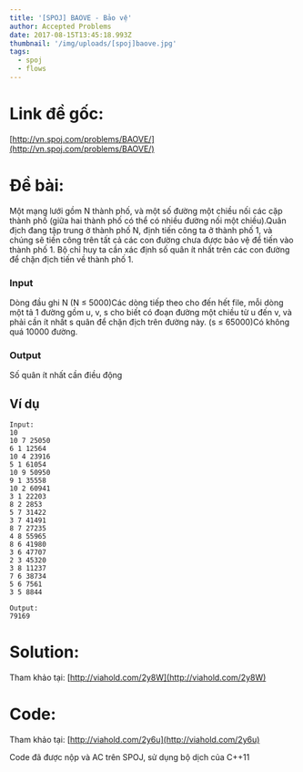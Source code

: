 ```yaml
---
title: '[SPOJ] BAOVE - Bảo vệ'
author: Accepted Problems
date: 2017-08-15T13:45:18.993Z
thumbnail: '/img/uploads/[spoj]baove.jpg'
tags:
  - spoj
  - flows
---
```

# Link đề gốc:

[http://vn.spoj.com/problems/BAOVE/](http://vn.spoj.com/problems/BAOVE/)

# Đề bài:

Một mạng lưới gồm N thành phố, và một số đường một chiều nối các cặp thành phố \(giữa hai thành phố có thể có nhiều đường nối một chiều\).Quân địch đang tập trung ở thành phố N, định tiến công ta ở thành phố 1, và chúng sẽ tiến công trên tất cả các con đường chưa được bảo vệ để tiến vào thành phố 1. Bộ chỉ huy ta cần xác định số quân ít nhất trên các con đường để chặn địch tiến về thành phố 1.

### Input

Dòng đầu ghi N \(N ≤ 5000\)Các dòng tiếp theo cho đến hết file, mỗi dòng một tả 1 đường gồm u, v, s cho biết có đoạn đường một chiều từ u đến v, và phải cần ít nhất s quân để chặn địch trên đường này. \(s ≤ 65000\)Có không quá 10000 đường.

### Output

Số quân ít nhất cần điều động

## Ví dụ

```
Input:
10
10 7 25050
6 1 12564
10 4 23916
5 1 61054
10 9 50950
9 1 35558
10 2 60941
3 1 22203
8 2 2853
5 7 31422
3 7 41491
8 7 27235
4 8 55965
8 6 41980
3 6 47707
2 3 45320
3 8 11237
7 6 38734
5 6 7561
3 5 8844
```


```
Output:
79169

```

# Solution:

Tham khảo tại: [http://viahold.com/2y8W](http://viahold.com/2y8W)

# Code:

Tham khảo tại: [http://viahold.com/2y6u](http://viahold.com/2y6u)



Code đã được nộp và AC trên SPOJ, sử dụng bộ dịch của C++11


